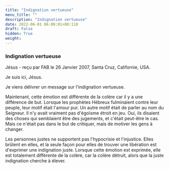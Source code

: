 ```yaml
---
title: "Indignation vertueuse"
menu_title: ""
description: "Indignation vertueuse"
date: 2022-06-01 06:00:01+00:110
draft: False
hidden: True
weight:
---
```

### Indignation vertueuse

Jésus - reçu par FAB le 26 Janvier 2007, Santa Cruz, Californie, USA.

Je suis ici, Jésus.

Je viens délivrer un message sur l'indignation vertueuse.

Maintenant, cette émotion est différente de la colère car il y a une différence de but. Lorsque les prophètes Hébreux fulminaient contre leur peuple, leur motif était l'amour pur. Un autre motif était de parler au nom du Seigneur. Il n'y avait vraiment pas d'égoïsme étroit en jeu. Oui, ils disaient des choses qui semblaient être des jugements, et c'était peut-être le cas. Mais ce n'était pas dans le but de critiquer, mais de motiver les gens à changer.

Les personnes justes ne supportent pas l'hypocrisie et l'injustice. Elles brûlent en elles, et la seule façon pour elles de trouver une libération est d'exprimer une indignation juste. Lorsque cette émotion est exprimée, elle est totalement différente de la colère, car la colère détruit, alors que la juste indignation cherche à élever.
